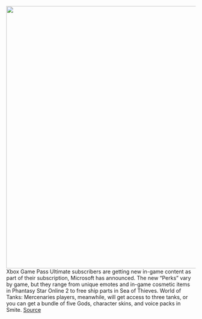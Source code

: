 <img src='https://cdn.vox-cdn.com/thumbor/8pqjjcRjUMcpENYzFknBwOgti5E=/0x0:1958x1101/1200x800/filters:focal(823x395:1135x707)/cdn.vox-cdn.com/uploads/chorus_image/image/66524680/ZbQ0YV6.0.jpg' width='700px' /><br/>
Xbox Game Pass Ultimate subscribers are getting new in-game content as part of their subscription, Microsoft has announced. The new “Perks” vary by game, but they range from unique emotes and in-game cosmetic items in Phantasy Star Online 2 to free ship parts in Sea of Thieves. World of Tanks: Mercenaries players, meanwhile, will get access to three tanks, or you can get a bundle of five Gods, character skins, and voice packs in Smite.
<a href='https://www.theverge.com/2020/3/19/21186686/xbox-game-pass-ultimate-perks-in-game-items-cosmetics-bonuses'> Source <a/>